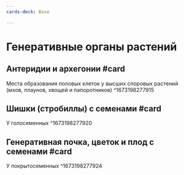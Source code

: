 ```yaml
---
cards-deck: Base

---
```


# Генеративные органы растений

## Антеридии и архегонии #card 
Места образования половых клеток у высших споровых растений (мхов, плаунов, хвощей и папоротников)
^1673198277915

## Шишки (стробиллы) с семенами #card 
У голосеменных
^1673198277920

## Генеративная почка, цветок и плод с семенами #card 
У покрытосеменных
^1673198277924
